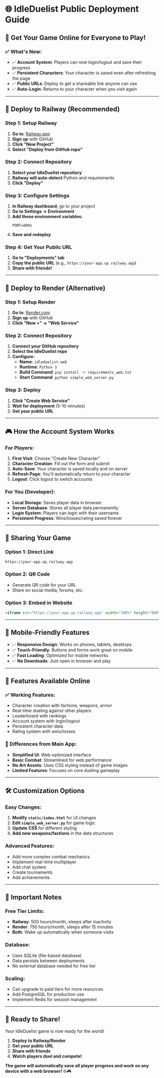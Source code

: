 # 🌐 IdleDuelist Public Deployment Guide

## 🎯 **Get Your Game Online for Everyone to Play!**

### **✅ What's New:**
- ✅ **Account System**: Players can now login/logout and save their progress
- ✅ **Persistent Characters**: Your character is saved even after refreshing the page
- ✅ **Public URLs**: Deploy to get a shareable link anyone can use
- ✅ **Auto-Login**: Returns to your character when you visit again

---

## 🚀 **Deploy to Railway (Recommended)**

### **Step 1: Setup Railway**
1. **Go to**: [Railway.app](https://railway.app)
2. **Sign up** with GitHub
3. **Click "New Project"**
4. **Select "Deploy from GitHub repo"**

### **Step 2: Connect Repository**
1. **Select your IdleDuelist repository**
2. **Railway will auto-detect** Python and requirements
3. **Click "Deploy"**

### **Step 3: Configure Settings**
1. **In Railway dashboard**, go to your project
2. **Go to Settings → Environment**
3. **Add these environment variables:**
   ```
   PORT=8001
   ```
4. **Save and redeploy**

### **Step 4: Get Your Public URL**
1. **Go to "Deployments" tab**
2. **Copy the public URL** (e.g., `https://your-app.up.railway.app`)
3. **Share with friends!**

---

## 🚀 **Deploy to Render (Alternative)**

### **Step 1: Setup Render**
1. **Go to**: [Render.com](https://render.com)
2. **Sign up** with GitHub
3. **Click "New +" → "Web Service"**

### **Step 2: Connect Repository**
1. **Connect your GitHub repository**
2. **Select the IdleDuelist repo**
3. **Configure:**
   - **Name**: `idleduelist-web`
   - **Runtime**: `Python 3`
   - **Build Command**: `pip install -r requirements_web.txt`
   - **Start Command**: `python simple_web_server.py`

### **Step 3: Deploy**
1. **Click "Create Web Service"**
2. **Wait for deployment** (5-10 minutes)
3. **Get your public URL**

---

## 🎮 **How the Account System Works**

### **For Players:**
1. **First Visit**: Choose "Create New Character"
2. **Character Creation**: Fill out the form and submit
3. **Auto-Save**: Your character is saved locally and on server
4. **Refresh Page**: You'll automatically return to your character
5. **Logout**: Click logout to switch accounts

### **For You (Developer):**
- **Local Storage**: Saves player data in browser
- **Server Database**: Stores all player data permanently
- **Login System**: Players can login with their username
- **Persistent Progress**: Wins/losses/rating saved forever

---

## 🔗 **Sharing Your Game**

### **Option 1: Direct Link**
```
https://your-app.up.railway.app
```

### **Option 2: QR Code**
- Generate QR code for your URL
- Share on social media, forums, etc.

### **Option 3: Embed in Website**
```html
<iframe src="https://your-app.up.railway.app" width="100%" height="600"></iframe>
```

---

## 📱 **Mobile-Friendly Features**

- ✅ **Responsive Design**: Works on phones, tablets, desktops
- ✅ **Touch-Friendly**: Buttons and forms work great on mobile
- ✅ **Fast Loading**: Optimized for mobile networks
- ✅ **No Downloads**: Just open in browser and play

---

## 🎯 **Features Available Online**

### **✅ Working Features:**
- Character creation with factions, weapons, armor
- Real-time dueling against other players
- Leaderboard with rankings
- Account system with login/logout
- Persistent character data
- Rating system with wins/losses

### **🔄 Differences from Main App:**
- **Simplified UI**: Web-optimized interface
- **Basic Combat**: Streamlined for web performance
- **No Art Assets**: Uses CSS styling instead of game images
- **Limited Features**: Focuses on core dueling gameplay

---

## 🛠 **Customization Options**

### **Easy Changes:**
1. **Modify `static/index.html`** for UI changes
2. **Edit `simple_web_server.py`** for game logic
3. **Update CSS** for different styling
4. **Add new weapons/factions** in the data structures

### **Advanced Features:**
- Add more complex combat mechanics
- Implement real-time multiplayer
- Add chat system
- Create tournaments
- Add achievements

---

## 🚨 **Important Notes**

### **Free Tier Limits:**
- **Railway**: 500 hours/month, sleeps after inactivity
- **Render**: 750 hours/month, sleeps after 15 minutes
- **Both**: Wake up automatically when someone visits

### **Database:**
- Uses SQLite (file-based database)
- Data persists between deployments
- No external database needed for free tier

### **Scaling:**
- Can upgrade to paid tiers for more resources
- Add PostgreSQL for production use
- Implement Redis for session management

---

## 🎉 **Ready to Share!**

Your IdleDuelist game is now ready for the world! 

1. **Deploy to Railway/Render**
2. **Get your public URL**
3. **Share with friends**
4. **Watch players duel and compete!**

**The game will automatically save all player progress and work on any device with a web browser!** 🌐🎮
